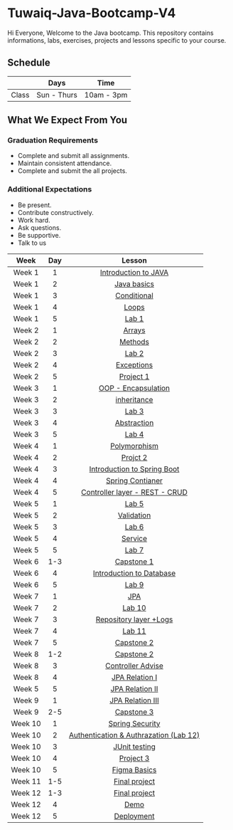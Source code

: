 # Tuwaiq-Java-Bootcamp-V4
Hi Everyone, Welcome to the Java bootcamp. This repository contains informations, labs, exercises, projects and lessons specific to your course.

## Schedule
|  | Days | Time |
| --- | ------------- | ------------- |
| Class | Sun - Thurs  | 10am - 3pm  |


## What We Expect From You
### Graduation Requirements
* Complete and submit all assignments.
* Maintain consistent attendance.
* Complete and submit the all projects.
### Additional Expectations
* Be present.
* Contribute constructively.
* Work hard.
* Ask questions.
* Be supportive.
* Talk to us


| Week   | Day | Lesson 
|:-----:|:---:|:------:|
| Week 1| 1   |[Introduction to JAVA](https://github.com/Tuwaiq-Academy-Training/JavaBootcamp-JavaIntroduction)|
| Week 1| 2   |[Java basics](https://github.com/Tuwaiq-Academy-Training/JavaBootcamp-JavaBasics)|
| Week 1| 3   |[Conditional](https://github.com/Tuwaiq-Academy-Training/JavaBootcamp-Loops)|
| Week 1| 4   |[Loops](https://github.com/Tuwaiq-Academy-Training/JavaBootcamp-Arrays)|
| Week 1| 5   |[Lab 1](https://github.com/Tuwaiq-Academy-Training/Java-lab1) | 
| Week 2| 1   |[Arrays](https://github.com/Tuwaiq-Academy-Training/JavaBootcamp-ErrorsAndExceptions)|
| Week 2| 2   |[Methods](https://github.com/Tuwaiq-Academy-Training/JavaBootcamp-ProgramingParadigms)| 
| Week 2| 3   |[Lab 2](https://github.com/Tuwaiq-Academy-Training/Java-lab2)|
| Week 2| 4   |[Exceptions](https://github.com/Tuwaiq-Academy-Training/JavaBootcamp-Abstraction)| 
| Week 2| 5   |[Project 1](https://github.com/Tuwaiq-Academy-Training/Java-project1)| 
| Week 3| 1   |[OOP - Encapsulation](https://github.com/Tuwaiq-Academy-Training/JavaBootcamp-SpringBoot)| 
| Week 3| 2   |[inheritance](https://github.com/Tuwaiq-Academy-Training/JavaBootcamp-Annotations-JSON-Controller)| 
| Week 3| 3   |[Lab 3](https://github.com/Tuwaiq-Academy-Training/Java-lab3)| 
| Week 3| 4   |[Abstraction](https://github.com/Tuwaiq-Academy-Training/JavaBootcamp-Validation)| 
| Week 3| 5   |[Lab 4](https://github.com/Tuwaiq-Academy-Training/Java-lab4)| 
| Week 4| 1   |[Polymorphism](https://github.com/Tuwaiq-Academy-Training/JavaBootcamp-Databases-Introduction)| 
| Week 4| 2   |[Projct 2](https://github.com/Tuwaiq-Academy-Training/JavaBootcamp-JPA)|
| Week 4| 3   |[Introduction to Spring Boot](https://github.com/Tuwaiq-Academy-Training/JavaBootcamp-Repository)| 
| Week 4| 4   |[Spring Contianer](https://github.com/Tuwaiq-Academy-Training/Java-Bootcamp-Controller-Advise)| 
| Week 4| 5   |[Controller layer - REST - CRUD](https://github.com/Tuwaiq-Academy-Training/Java-Bootcamp-Exercises1)| 
| Week 5| 1   |[Lab 5](https://github.com/Tuwaiq-Academy-Training/Java-lab5)|
| Week 5| 2   |[Validation](https://github.com/Tuwaiq-Academy-Training/Java-Bootcamp-JPA-Relationship-2)|
| Week 5| 3   |[Lab 6](https://github.com/Tuwaiq-Academy-Training/Java-lab6)|
| Week 5| 4   |[Service](https://github.com/Tuwaiq-Academy-Training/Java-Bootcamp-Logs)|
| Week 5| 5   |[Lab 7](https://github.com/Tuwaiq-Academy-Training/Java-lab7)|
| Week 6| 1-3   |[Capstone 1](https://github.com/Tuwaiq-Academy-Training/JavaBootcamp-Spring-Security)|
| Week 6| 4   |[Introduction to Database](https://github.com/Tuwaiq-Academy-Training/JavaBootcamp-JUnit-1)|
| Week 6| 5   |[Lab 9](https://github.com/Tuwaiq-Academy-Training/Java-lab9)|
| Week 7| 1   |[JPA](https://github.com/Tuwaiq-Academy-Training/Java-Spring-security-authentication-and-authorization)|
| Week 7| 2   |[Lab 10](https://github.com/Tuwaiq-Academy-Training/Java-lab10)|
| Week 7| 3   |[Repository layer +Logs](https://github.com/Tuwaiq-Academy-Training/JavaBootcamp-Capstone-project)|
| Week 7| 4   |[Lab 11](https://github.com/Tuwaiq-Academy-Training/Java-lab11)|
| Week 7| 5   |[Capstone 2](https://github.com/Tuwaiq-Academy-Training/JavaBootcamp-Capstone-project)|
| Week 8| 1-2   |[Capstone 2](https://github.com/Tuwaiq-Academy-Training/JavaBootcamp-Capstone-project)|
| Week 8| 3   |[Controller Advise ](https://github.com/Tuwaiq-Academy-Training/JavaBootcamp-Authorization)|
| Week 8| 4   |[JPA Relation I](https://github.com/Tuwaiq-Academy-Training/JavaBootcamp-JUnit-1)|
| Week 5| 5   |[JPA Relation II](https://github.com/Tuwaiq-Academy-Training/JavaBootcamp-JUnit-2)|
| Week 9| 1   |[JPA Relation III](https://github.com/Tuwaiq-Academy-Training/Java-Spring-security-authentication-and-authorization)|
| Week 9| 2-5   |[Capstone 3](https://github.com/Tuwaiq-Academy-Training/Java-Capstone-3)|
| Week 10| 1   |[Spring Security](https://github.com/Tuwaiq-Academy-Training/JavaBootcamp-Capstone-project)|
| Week 10| 2   |[Authentication & Authrazation (Lab 12)](https://github.com/Tuwaiq-Academy-Training/JavaBootcamp-Capstone-project)|
| Week 10| 3   |[JUnit testing](https://github.com/Tuwaiq-Academy-Training/JavaBootcamp-Capstone-project)|
| Week 10| 4   |[Project 3](https://github.com/Tuwaiq-Academy-Training/JavaBootcamp-Capstone-project)|
| Week 10| 5   |[Figma Basics](https://github.com/Tuwaiq-Academy-Training/JavaBootcamp-Capstone-project)|
| Week 11| 1-5   |[Final project](https://github.com/Tuwaiq-Academy-Training/JavaBootcamp-Capstone-project)|
| Week 12| 1-3   |[Final project](https://github.com/Tuwaiq-Academy-Training/JavaBootcamp-Capstone-project)|
| Week 12| 4   |[Demo](https://github.com/Tuwaiq-Academy-Training/JavaBootcamp-Capstone-project)|
| Week 12| 5   |[Deployment](https://github.com/Tuwaiq-Academy-Training/JavaBootcamp-Capstone-project)|







